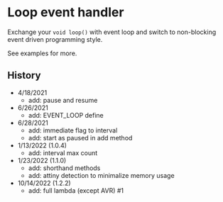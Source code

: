 # Loop event handler

Exchange your `void loop()` with event loop and switch to non-blocking event driven programming style.

See examples for more.

## History
- 4/18/2021
  - add: pause and resume
- 6/26/2021
  - add: EVENT_LOOP define
- 6/28/2021
  - add: immediate flag to interval
  - add: start as paused in add method
- 1/13/2022 (1.0.4)
  - add: interval max count
- 1/23/2022 (1.1.0)
  - add: shorthand methods
  - add: attiny detection to minimalize memory usage
- 10/14/2022 (1.2.2)
  - add: full lambda (except AVR) #1